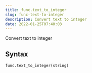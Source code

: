```yaml
---
title: func.text_to_integer
slug: func-text-to-integer
description: Convert text to integer
date: 2022-01-25T07:40:03
---
```


Convert text to integer

## Syntax
```python
func.text_to_integer(string)
```
